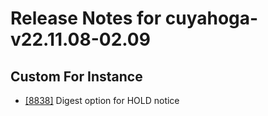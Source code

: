 
# Release Notes for cuyahoga-v22.11.08-02.09

## Custom For Instance

- [[8838]](http://bugs.koha-community.org/bugzilla3/show_bug.cgi?id=8838) Digest option for HOLD notice


